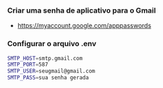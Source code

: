 ### Criar uma senha de aplicativo para o Gmail 

- https://myaccount.google.com/apppasswords


### Configurar o arquivo .env

```sh
SMTP_HOST=smtp.gmail.com
SMTP_PORT=587
SMTP_USER=seugmail@gmail.com
SMTP_PASS=sua senha gerada
```



